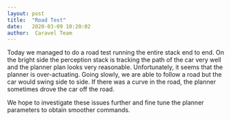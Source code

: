 ```yaml
---
layout: post
title:  "Road Test"
date:   2020-03-09 10:20:02
author:  Caravel Team
---
```


Today we managed to do a road test running the entire stack end to end. On the
bright side the perception stack is tracking the path of the car very well and
the planner plan looks very reasonable. Unfortunately, it seems that the
planner is over-actuating. Going slowly, we are able to follow a road but the
car would swing side to side. If there was a curve in the road, the planner
sometimes drove the car off the road.

We hope to investigate these issues further and fine tune the planner parameters
to obtain smoother commands.
